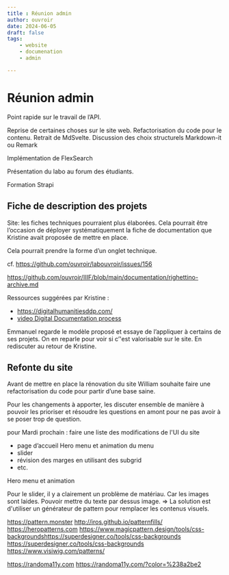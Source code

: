 ```yaml
---
title : Réunion admin 
author: ouvroir
date: 2024-06-05
draft: false
tags:
    - website
    - documenation
    - admin

---
```

# Réunion admin

Point rapide sur le travail de l’API.

Reprise de certaines choses sur le site web. Refactorisation du code pour le contenu. Retrait de MdSvelte. Discussion des choix structurels Markdown-it ou Remark

Implémentation de FlexSearch

Présentation du labo au forum des étudiants.

Formation Strapi

## Fiche de description des projets

Site: les fiches techniques pourraient plus élaborées. Cela pourrait être l’occasion de déployer systématiquement la fiche de documentation que Kristine avait proposée de mettre en place.

Cela pourrait prendre la forme d’un onglet technique. 

cf. https://github.com/ouvroir/labouvroir/issues/156

https://github.com/ouvroir/IIIF/blob/main/documentation/righettino-archive.md

Ressources suggérées par Kristine :
- https://digitalhumanitiesddp.com/
- [video Digital Documentation process](https://www.youtube.com/watch?v=-BtRZrUHZBg)


Emmanuel regarde le modèle proposé et essaye de l’appliquer à certains de ses projets. On en reparle pour voir si c’'est valorisable sur le site. En rediscuter au retour de Kristine.

## Refonte du site

Avant de mettre en place la rénovation du site William souhaite faire une refactorisation du code pour partir d’une base saine.

Pour les changements à apporter, les discuter ensemble de manière à pouvoir les prioriser et résoudre les questions en amont pour ne pas avoir à se poser trop de question.

pour Mardi prochain : faire une liste des modifications de l'UI du site

- page d’accueil Hero menu et animation du menu
- slider
- révision des marges en utilisant des subgrid
- etc.

Hero menu et animation

Pour le slider, il y a clairement un problème de matériau. Car les images sont laides. Pouvoir mettre du texte par dessus image. => La solution est d'utiliser un générateur de pattern pour remplacer les contenus visuels.

https://pattern.monster
http://iros.github.io/patternfills/
https://heropatterns.com
https://www.magicpattern.design/tools/css-backgroundshttps://superdesigner.co/tools/css-backgrounds
https://superdesigner.co/tools/css-backgrounds
https://www.visiwig.com/patterns/

https://randoma11y.com
https://randoma11y.com/?color=%238a2be2
